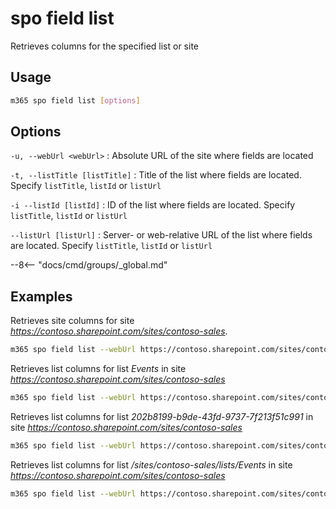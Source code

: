# spo field list

Retrieves columns for the specified list or site

## Usage

```sh
m365 spo field list [options]
```

## Options

`-u, --webUrl <webUrl>`
: Absolute URL of the site where fields are located

`-t, --listTitle [listTitle]`
: Title of the list where fields are located. Specify `listTitle`, `listId` or `listUrl`

`-i --listId [listId]`
: ID of the list where fields are located. Specify `listTitle`, `listId` or `listUrl`

`--listUrl [listUrl]`
: Server- or web-relative URL of the list where fields are located. Specify `listTitle`, `listId` or `listUrl`

--8<-- "docs/cmd/groups/_global.md"

## Examples

Retrieves site columns for site _https://contoso.sharepoint.com/sites/contoso-sales_.

```sh
m365 spo field list --webUrl https://contoso.sharepoint.com/sites/contoso-sales
```

Retrieves list columns for list _Events_ in site _https://contoso.sharepoint.com/sites/contoso-sales_

```sh
m365 spo field list --webUrl https://contoso.sharepoint.com/sites/contoso-sales --listTitle Events
```

Retrieves list columns for list _202b8199-b9de-43fd-9737-7f213f51c991_ in site _https://contoso.sharepoint.com/sites/contoso-sales_

```sh
m365 spo field list --webUrl https://contoso.sharepoint.com/sites/contoso-sales --listId '202b8199-b9de-43fd-9737-7f213f51c991'
```

Retrieves list columns for list _/sites/contoso-sales/lists/Events_ in site _https://contoso.sharepoint.com/sites/contoso-sales_

```sh
m365 spo field list --webUrl https://contoso.sharepoint.com/sites/contoso-sales --listUrl '/sites/contoso-sales/lists/Events'
```
